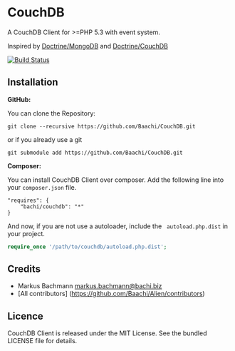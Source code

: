 # CouchDB #
A CouchDB Client for >=PHP 5.3 with event system.

Inspired by [Doctrine/MongoDB](https://github.com/Doctrine/mongodb) and [Doctrine/CouchDB](https://github.com/Doctrine/couchdb-odm)

[![Build Status](https://secure.travis-ci.org/Baachi/CouchDB.png)](http://travis-ci.org/Baachi/CouchDB)


## Installation ##

__GitHub:__

You can clone the Repository:
```
git clone --recursive https://github.com/Baachi/CouchDB.git
```

or if you already use a git
```
git submodule add https://github.com/Baachi/CouchDB.git
```

__Composer:__

You can install CouchDB Client over composer. Add the following line into your ```composer.json``` file.
```
"requires": {
    "bachi/couchdb": "*"
}
```

And now, if you are not use a autoloader, include the ``` autoload.php.dist``` in your project.
```php
require_once '/path/to/couchdb/autoload.php.dist';
```

## Credits ##

 * Markus Bachmann <markus.bachmann@bachi.biz>
 * [All contributors] (https://github.com/Baachi/Alien/contributors)

## Licence ##
CouchDB Client is released under the MIT License. See the bundled LICENSE file for details.